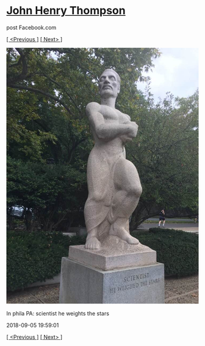# [John Henry Thompson](../README.md)
post Facebook.com

[[ <Previous ]](2018-09-09-1.md) [[ Next> ]](2018-09-04-1.md)

[![](../media/2018-09-05/Timeline-Photos-In-phila-PA-scientist-he-weights-the-stars.jpg)](../README.md)

In phila PA: scientist he weights the stars

2018-09-05 19:59:01

[[ <Previous ]](2018-09-09-1.md) [[ Next> ]](2018-09-04-1.md)